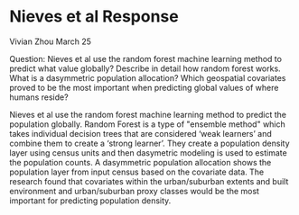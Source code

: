 # Nieves et al Response 

Vivian Zhou March 25

Question: Nieves et al use the random forest machine learning method to predict what value globally?  Describe in detail how random forest works. What is a dasymmetric population allocation? Which geospatial covariates proved to be the most important when predicting global values of where humans reside?

Nieves et al use the random forest machine learning method to predict the population globally. Random Forest is a type of "ensemble method" which takes individual decision trees that are considered ‘weak learners’ and combine them to create a ‘strong learner’. They create a population density layer using census units and then dasymetric modeling is used to estimate the population counts. A dasymmetric population allocation shows the population layer from input census based on the covariate data. The research found that covariates within the urban/suburban extents and built environment and urban/suburban proxy classes would be the most important for predicting population density.
